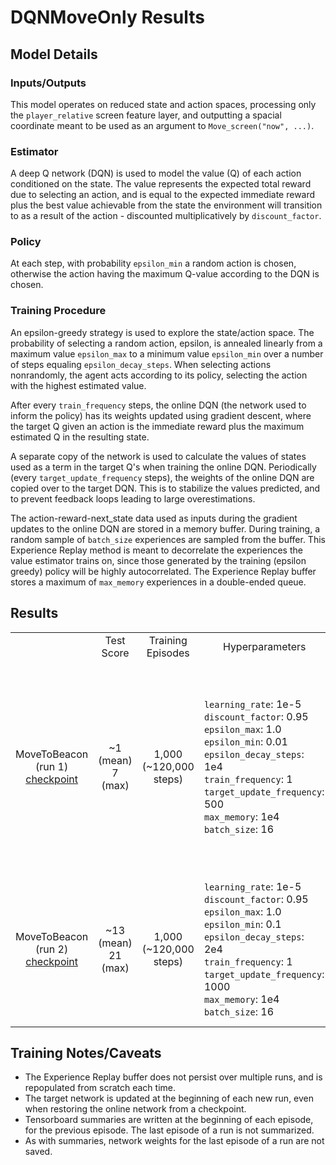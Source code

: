 # DQNMoveOnly Results

## Model Details

### Inputs/Outputs
This model operates on reduced state and action spaces, processing only the `player_relative` screen feature layer, and outputting a spacial coordinate meant to be used as an argument to `Move_screen("now", ...)`.

### Estimator
A deep Q network (DQN) is used to model the value (Q) of each action conditioned on the state. The value represents the expected total reward due to selecting an action, and is equal to the expected immediate reward plus the best value achievable from the state the environment will transition to as a result of the action - discounted multiplicatively by `discount_factor`.

### Policy
At each step, with probability `epsilon_min` a random action is chosen, otherwise the action having the maximum Q-value according to the DQN is chosen.

### Training Procedure
An epsilon-greedy strategy is used to explore the state/action space. The probability of selecting a random action, epsilon, is annealed linearly from a maximum value `epsilon_max` to a minimum value `epsilon_min` over a number of steps equaling `epsilon_decay_steps`. When selecting actions nonrandomly, the agent acts according to its policy, selecting the action with the highest estimated value.

After every `train_frequency` steps, the online DQN (the network used to inform the policy) has its weights updated using gradient descent, where the target Q given an action is the immediate reward plus the maximum estimated Q in the resulting state.

A separate copy of the network is used to calculate the values of states used as a term in the target Q's when training the online DQN. Periodically (every `target_update_frequency` steps), the weights of the online DQN are copied over to the target DQN. This is to stabilize the values predicted, and to prevent feedback loops leading to large overestimations.

The action-reward-next_state data used as inputs during the gradient updates to the online DQN are stored in a memory buffer. During training, a random sample of `batch_size` experiences are sampled from the buffer. This Experience Replay method is meant to decorrelate the experiences the value estimator trains on, since those generated by the training (epsilon greedy) policy will be highly autocorrelated. The Experience Replay buffer stores a maximum of `max_memory` experiences in a double-ended queue.

## Results
<table align="center">
  <tr>
    <td align="center"></td>
    <td align="center">Test Score</td>
    <td align="center">Training Episodes</td>
    <td align="center">Hyperparameters</td>
    <td align="center">Notes</td>

  </tr>
  <tr>
    <td align="center">
      MoveToBeacon<br>
      (run 1)<br>
      <a href="https://drive.google.com/file/d/18BTNB8T2JHdEyw_Fg34lrJcsA0pSst5L/view?usp=sharing">checkpoint</a>
    </td>
    <td align="center">
      ~1 (mean)<br>
      7 (max) 
    </td>
    <td align="center">
      1,000 (~120,000 steps)
    </td>
    <td align="left">
      <code>learning_rate</code>: 1e-5<br>
      <code>discount_factor</code>: 0.95<br>
      <code>epsilon_max</code>: 1.0<br>
      <code>epsilon_min</code>: 0.01<br>
      <code>epsilon_decay_steps</code>: 1e4<br>
      <code>train_frequency</code>: 1<br>
      <code>target_update_frequency</code>: 500<br>
      <code>max_memory</code>: 1e4<br>
      <code>batch_size</code>: 16
    </td>
    <td align="left">
      <ul>
        <li><code>`step_mul`</code> flag set to 16 during training.</li>
        <li>failed to learn an optimal policy, gets stuck at edge of beacon.</li>
        <li>test score evaluated over 100 episodes.</li>
        </ul>
      </td>
  </tr>
  <tr>
    <td align="center">
      MoveToBeacon<br>
      (run 2)<br>
      <a href="https://drive.google.com/open?id=1GAoxY1fEkDH8LO2_IwigYpTmsuGstyxn">checkpoint</a>
    </td>
    <td align="center">
      ~13 (mean)<br>
      21 (max)
    </td>
    <td align="center">
      1,000 (~120,000 steps)
    </td>
    <td align="left">
      <code>learning_rate</code>: 1e-5<br>
      <code>discount_factor</code>: 0.95<br>
      <code>epsilon_max</code>: 1.0<br>
      <code>epsilon_min</code>: 0.1<br>
      <code>epsilon_decay_steps</code>: 2e4<br>
      <code>train_frequency</code>: 1<br>
      <code>target_update_frequency</code>: 1000<br>
      <code>max_memory</code>: 1e4<br>
      <code>batch_size</code>: 16
    </td>
    <td align="left">
      <li><code>`step_mul`</code> flag set to 16 during training.</li>
      <li>gets stuck at edge of some beacon positions.</li>
      <li>test score evaluated over 100 episodes.</li>
    </td>
  </tr>
</table>

## Training Notes/Caveats
* The Experience Replay buffer does not persist over multiple runs, and is repopulated from scratch each time.
* The target network is updated at the beginning of each new run, even when restoring the online network from a checkpoint.
* Tensorboard summaries are written at the beginning of each episode, for the previous episode. The last episode of a run is not summarized.
* As with summaries, network weights for the last episode of a run are not saved.